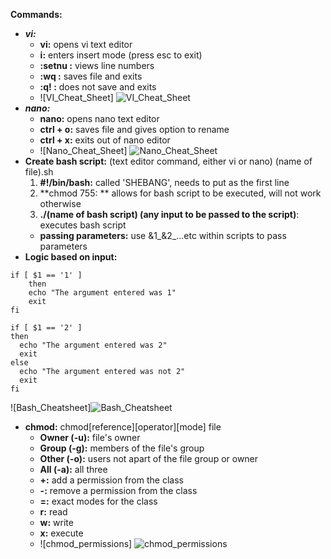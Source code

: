 **Commands:**

- _**vi:**_
     - **vi:** opens vi text editor
     - **i:** enters insert mode (press esc to exit)
     - **:setnu :** views line numbers
     - **:wq :** saves file and exits
     - **:q! :** does not save and exits
     - ![VI_Cheat_Sheet]
![VI_Cheat_Sheet](uploads/f54fccccfbc754c3f834d6a001d058ef/VI_Cheat_Sheet.png)
- _**nano:**_
     - **nano:** opens nano text editor
     - **ctrl + o:** saves file and gives option to rename
     - **ctrl + x:** exits out of nano editor
     - ![Nano_Cheat_Sheet]
![Nano_Cheat_Sheet](uploads/1ae04a68ab962aa575784a4083df06d3/Nano_Cheat_Sheet.png)
- **Create bash script:** (text editor command, either vi or nano) (name of file).sh
     1.  **#!/bin/bash:** called 'SHEBANG', needs to put as the first line
     2.  **chmod 755: ** allows for bash script to be executed, will not work otherwise
     3.  **./(name of bash script) (any input to be passed to the script)**: executes bash script
     - **passing parameters:** use &1_&2_...etc within scripts to pass parameters
- **Logic based on input:**
```shell
if [ $1 == '1' ]
    then
    echo "The argument entered was 1"
    exit
fi

if [ $1 == '2' ]
then
  echo "The argument entered was 2"
  exit
else
  echo "The argument entered was not 2"
  exit
fi
```
![Bash_Cheatsheet]![Bash_Cheatsheet](uploads/fe5388bb0c0920d6eebe3abf4b642964/Bash_Cheatsheet.png)

- **chmod:** chmod[reference][operator][mode] file
     - **Owner (-u):** file's owner
     - **Group (-g):** members of the file's group
     - **Other (-o):** users not apart of the file group or owner
     - **All (-a):** all three
     - **+:** add a permission from the class
     - **-:** remove a permission from the class
     - **=:** exact modes for the class
     - **r:** read
     - **w:** write
     - **x:** execute
     - ![chmod_permissions]
![chmod_permissions](uploads/d5caa7f78ebceb8a8eaeaa07ea0dd375/chmod_permissions.png)